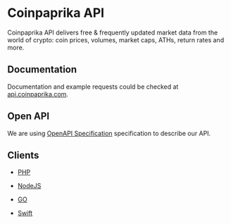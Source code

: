 # Coinpaprika API
Coinpaprika API delivers free & frequently updated market data from the world of crypto: coin prices, volumes, market caps, ATHs, return rates and more.

## Documentation 

Documentation and example requests could be checked at [api.coinpaprika.com](https://api.coinpaprika.com).

## Open API

We are using [OpenAPI Specification](openapi.yml) specification to describe our API. 

## Clients

* [PHP](https://github.com/coinpaprika/coinpaprika-api-php-client)

* [NodeJS](https://github.com/coinpaprika/coinpaprika-api-nodejs-client)

* [GO](https://github.com/coinpaprika/coinpaprika-api-go-client)

* [Swift](https://github.com/coinpaprika/coinpaprika-api-swift-client)

